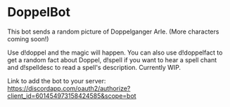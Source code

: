 # DoppelBot

This bot sends a random picture of Doppelganger Arle. (More characters coming soon!)

Use d!doppel and the magic will happen.
You can also use d!doppelfact to get a random fact about Doppel, d!spell if you want to hear a spell chant and d!spelldesc to read a spell's description.
Currently WIP.

Link to add the bot to your server: <https://discordapp.com/oauth2/authorize?client_id=601454973158424585&scope=bot>
